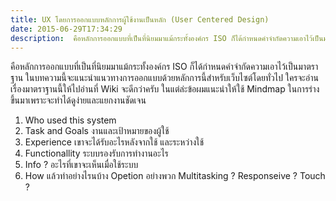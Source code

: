 ```yaml
---
title: UX โดยการออกแบบหลักการผู้ใช้งานเป็นหลัก (User Centered Design)
date: 2015-06-29T17:34:29
description:  คือหลักการออกแบบที่เป็นที่นิยมมาแม้กระทั้งองค์กร ISO ก็ได้กำหนดคำจำกัดความเอาไว้เป็นมาตราฐาน ในบทความนี้จะแนะนำแนวทางการออกแบบด้วยหลักการนี้สำหรับเว็บไซต์โดยทั่วไป ใครจะอ่านเรื่องมาตราฐานนี้ให้ไปอ่าน
---
```


 คือหลักการออกแบบที่เป็นที่นิยมมาแม้กระทั้งองค์กร ISO ก็ได้กำหนดคำจำกัดความเอาไว้เป็นมาตราฐาน ในบทความนี้จะแนะนำแนวทางการออกแบบด้วยหลักการนี้สำหรับเว็บไซต์โดยทั่วไป ใครจะอ่านเรื่องมาตราฐานนี้ให้ไปอ่านที่ Wiki จะดีกว่าครับ ในแต่ล่ะข้อผมแนะนำให้ใช้ Mindmap ในการร่างขึ้นมาเพราะจะทำได้ดูง่ายและแยกงานชัดเจน

  1. Who used this system
  2. Task and Goals งานและเป้าหมายของผู้ใช้
  3. Experience เขาจะได้รับอะไรหลังจากใช้ และระหว่างใช้
  4. Functionallity ระบบรองรับการทำงานอะไร
  5. Info ? อะไรที่เขาจะเห็นเมื่อใช้ระบบ
  6. How แล้วทำอย่างไรนบ้าง
    Opetion อย่างพวก 
       Multitasking ?
       Responseive ?
       Touch ?


